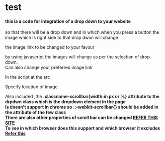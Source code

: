 # test
<h4>this ia a code for integration of a drop down to your website </h4>
<p>so that there will be a drop down and in which when you press a button the image which is right side to that drop dwon will change</p>
<p>the image link to be changed to your favour</p>
<P>by using javascript the images will change as per the selection of drop down.<br>
   Can also change your preferred image link <br>

In the script at the src<br>

Specify location of image
</p>
<p>Also included ,the <b>.classname<b>-scrollbar{width:<b>in px or %<b>} attribute to the drpdwn class which is the dropdown element in the page
   <br>
Is doesn't support in chrome so ::-webkit-scrollbar{} should be added in the attribute of the few class
<br>
There are also other properties of scroll bar can be changed 
<A href="https://www.w3schools.com/howto/howto_css_custom_scrollbar.asp">REFER THIS SITE</A>
<br>
To see in which browser does this support and which browser it excludes
<A href="https://developer.mozilla.org/en-US/docs/Web/CSS/::-webkit-scrollbar">Refer this</a>
 </p>
<br>
